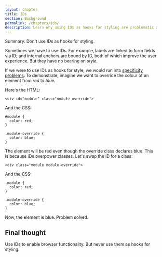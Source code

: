 ```yaml
---
layout: chapter
title: IDs
section: Background
permalink: /chapters/ids/
description: Learn why using IDs as hooks for styling are problematic and what you should do instead.
---
```


Summary: Don't use IDs as hooks for styling.

Sometimes we have to use IDs. For example, labels are linked to form fields via ID; and internal anchors are bound by ID, both of which improve the user experience. But they have no bearing on *style*.

If we were to use IDs as hooks for style, we would run into [specificity problems](http://www.w3.org/TR/css3-selectors/#specificity). To demonstrate, imagine we want to override the colour of an element from *red* to *blue*.

Here's the HTML:

	<div id="module" class="module-override">

And the CSS:

	#module {
	  color: red;
	}

	.module-override {
	  color: blue;
	}

The element will be red even though the override class declares blue. This is because IDs overpower classes. Let's swap the ID for a class:

	<div class="module module-override">

And the CSS:

	.module {
	  color: red;
	}

	.module-override {
	  color: blue;
	}

Now, the element is blue. Problem solved.

## Final thought

Use IDs to enable browser functionality. But never use them as hooks for styling.